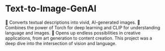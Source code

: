 # Text-to-Image-GenAI
🔹 Converts textual descriptions into vivid, AI-generated images. 🔹 Combines the power of Torch for deep learning and CLIP for understanding language and images. 🔹 Opens up endless possibilities in creative applications, from art generation to content creation.  This project was a deep dive into the intersection of vision and language.
